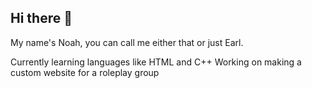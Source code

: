 ## Hi there 👋

My name's Noah, you can call me either that or just Earl.

Currently learning languages like HTML and C++
Working on making a custom website for a roleplay group
